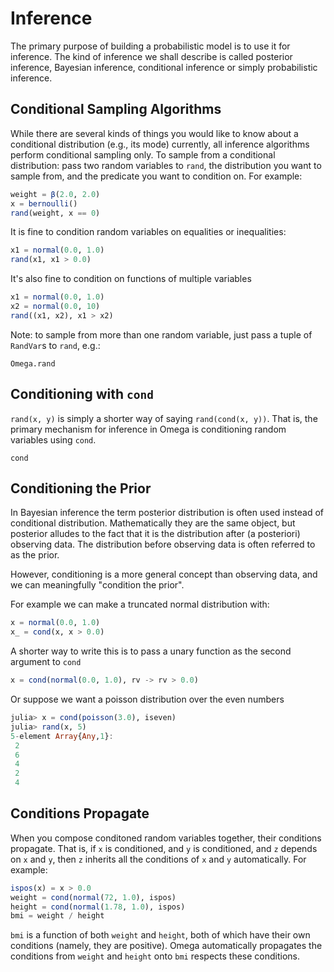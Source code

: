 # Inference

The primary purpose of building a probabilistic model is to use it for inference.
The kind of inference we shall describe is called posterior inference, Bayesian inference, conditional inference or simply probabilistic inference.

## Conditional Sampling Algorithms

While there are several kinds of things you would like to know about a conditional distribution (e.g., its mode) currently, all inference algorithms perform conditional sampling only.
To sample from a conditional distribution: pass two random variables to `rand`, the distribution you want to sample from, and the predicate you want to condition on. For example:

```julia
weight = β(2.0, 2.0)
x = bernoulli()
rand(weight, x == 0)
```

It is fine to condition random variables on equalities or inequalities:

```julia
x1 = normal(0.0, 1.0)
rand(x1, x1 > 0.0)
```

It's also fine to condition on functions of multiple variables

```julia
x1 = normal(0.0, 1.0)
x2 = normal(0.0, 10)
rand((x1, x2), x1 > x2)
```

Note: to sample from more than one random variable, just pass a tuple of `RandVar`s to `rand`, e.g.:

```@docs
Omega.rand
```

## Conditioning with `cond` 

`rand(x, y)` is simply a shorter way of saying `rand(cond(x, y))`.
That is, the primary mechanism for inference in Omega is conditioning random variables using `cond`.

```@docs
cond
```

## Conditioning the Prior
In Bayesian inference the term posterior distribution is often used instead of conditional distribution.  Mathematically they are the same object, but posterior alludes to the fact that it is the distribution after (a posteriori) observing data. The distribution before observing data is often referred to as the prior.

However, conditioning is a more general concept than observing data, and we can meaningfully "condition the prior".

For example we can make a truncated normal distribution with:

```julia
x = normal(0.0, 1.0)
x_ = cond(x, x > 0.0)
```

A shorter way to write this is to pass a unary function as the second argument to `cond`

```julia
x = cond(normal(0.0, 1.0), rv -> rv > 0.0)
```

Or suppose we want a poisson distribution over the even numbers

```julia
julia> x = cond(poisson(3.0), iseven)
julia> rand(x, 5)
5-element Array{Any,1}:
 2
 6
 4
 2
 4
```

## Conditions Propagate
When you compose conditoned random variables together, their conditions propagate.  That is, if `x` is conditioned, and `y` is conditioned, and `z` depends on `x` and `y`, then `z` inherits all the conditions of `x` and `y` automatically.  For example:

```julia
ispos(x) = x > 0.0
weight = cond(normal(72, 1.0), ispos)
height = cond(normal(1.78, 1.0), ispos)
bmi = weight / height
```

`bmi` is a function of both `weight` and `height`, both of which have their own conditions (namely, they are positive).
Omega automatically propagates the conditions from `weight` and `height` onto `bmi` respects these conditions.